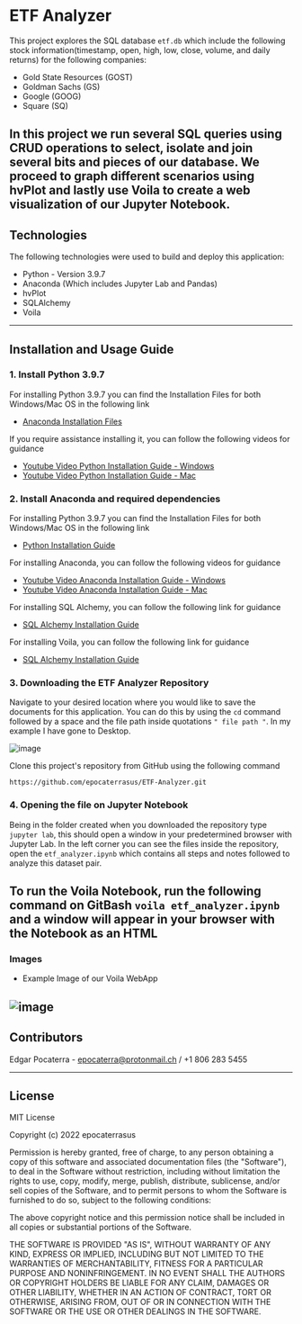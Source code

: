# ETF Analyzer

This project explores the SQL database ```etf.db``` which include the following stock information(timestamp, open, high, low, close, volume, and daily returns) for the following companies:

* Gold State Resources (GOST)
* Goldman Sachs (GS)
* Google (GOOG)
* Square (SQ)

In this project we run several SQL queries using CRUD operations to select, isolate and join several bits and pieces of our database. We proceed to graph different scenarios using hvPlot and lastly use Voila to create a web visualization of our Jupyter Notebook.
---

## Technologies

The following technologies were used to build and deploy this application:

* Python - Version 3.9.7
* Anaconda (Which includes Jupyter Lab and Pandas)
* hvPlot
* SQLAlchemy
* Voila

---

## Installation and Usage Guide

### 1. Install Python 3.9.7

For installing Python 3.9.7 you can find the Installation Files for both Windows/Mac OS in the following link
 * [Anaconda Installation Files](https://www.anaconda.com/products/individual "Anaconda Installation Files")

If you require assistance installing it, you can follow the following videos for guidance
* [Youtube Video Python Installation Guide - Windows](https://www.youtube.com/watch?v=uSVl7gRXP80 "Python Installation Video - Windows") 
* [Youtube Video Python Installation Guide - Mac](https://www.youtube.com/watch?v=r6bBaj797t8 "Python Installation Video - Mac") 
 
### 2. Install Anaconda and required dependencies

For installing Python 3.9.7 you can find the Installation Files for both Windows/Mac OS in the following link
 * [Python Installation Guide](https://www.python.org/downloads/release/python-397/ "Python Installation Guide")

For installing Anaconda, you can follow the following videos for guidance
* [Youtube Video Anaconda Installation Guide - Windows](https://www.youtube.com/watch?v=g6ln1dAt-RI "Anaconda Installation Video - Windows") 
* [Youtube Video Anaconda Installation Guide - Mac](https://www.youtube.com/watch?v=oWVTO_69U4c "Anaconda Installation Video - Mac")

For installing SQL Alchemy, you can follow the following link for guidance
* [SQL Alchemy Installation Guide](https://pypi.org/project/SQLAlchemy/ "SQL Alchemy Installation Guide")

For installing Voila, you can follow the following link for guidance
* [SQL Alchemy Installation Guide](https://voila.readthedocs.io/en/stable/install.html "SQL Alchemy Installation Guide")

### 3. Downloading the ETF Analyzer Repository

Navigate to your desired location where you would like to save the documents for this application. You can do this by using the ```cd``` command followed by a space and the file path inside quotations ```" file path "```. In my example I have gone to Desktop.

![image](https://user-images.githubusercontent.com/94983278/149385012-181d1769-0af6-487e-8e04-823a28f2c3ed.png)

Clone this project's repository from GitHub using the following command 

```https://github.com/epocaterrasus/ETF-Analyzer.git```

### 4. Opening the file on Jupyter Notebook

Being in the folder created when you downloaded the repository type ```jupyter lab```, this should open a window in your predetermined browser with Jupyter Lab. In the left corner you can see the files inside the repository, open the ```etf_analyzer.ipynb``` which contains all steps and notes followed to analyze this dataset pair.

To run the Voila Notebook, run the following command on GitBash ```voila etf_analyzer.ipynb``` and a window will appear in your browser with the Notebook as an HTML
---

### Images

* Example Image of our Voila WebApp

![image](https://user-images.githubusercontent.com/94983278/153617628-7943cb18-1be8-4521-bfd0-3f88b6f31754.png)
---

## Contributors

Edgar Pocaterra - epocaterra@protonmail.ch / +1 806 283 5455

---

## License

MIT License

Copyright (c) 2022 epocaterrasus

Permission is hereby granted, free of charge, to any person obtaining a copy
of this software and associated documentation files (the "Software"), to deal
in the Software without restriction, including without limitation the rights
to use, copy, modify, merge, publish, distribute, sublicense, and/or sell
copies of the Software, and to permit persons to whom the Software is
furnished to do so, subject to the following conditions:

The above copyright notice and this permission notice shall be included in all
copies or substantial portions of the Software.

THE SOFTWARE IS PROVIDED "AS IS", WITHOUT WARRANTY OF ANY KIND, EXPRESS OR
IMPLIED, INCLUDING BUT NOT LIMITED TO THE WARRANTIES OF MERCHANTABILITY,
FITNESS FOR A PARTICULAR PURPOSE AND NONINFRINGEMENT. IN NO EVENT SHALL THE
AUTHORS OR COPYRIGHT HOLDERS BE LIABLE FOR ANY CLAIM, DAMAGES OR OTHER
LIABILITY, WHETHER IN AN ACTION OF CONTRACT, TORT OR OTHERWISE, ARISING FROM,
OUT OF OR IN CONNECTION WITH THE SOFTWARE OR THE USE OR OTHER DEALINGS IN THE
SOFTWARE.